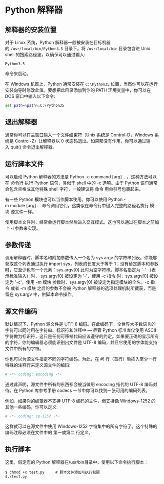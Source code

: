 # Python 解释器


## 解释器的安装位置


对于 Linux 系统，Python 解释器一般被安装在目标机器的 `/usr/local/bin/Python3.5` 目录下。将 `/usr/local/bin` 目录包含进 Unix shell 的搜索路径里，以确保可以通过输入:

```
Python3.5
```

命令来启动。

在 Windows 机器上，Python 通常安装在 `C:\Python35` 位置，当然你可以在运行安装向导时修改此值。要想把此目录添加到你的 PATH 环境变量中，你可以在 DOS 窗口中输入以下命令:

```cmd
set path=%path%;C:\Python35
```

## 退出解释器

通常你可以在主窗口输入一个文件结束符（Unix 系统是 Control-D，Windows 系统是 Control-Z）让解释器以 0 状态码退出。如果那没有作用，你可以通过输入 quit() 命令退出解释器。


## 运行脚本文件

可以启动 Python 解释器的方法是 Python -c command [arg] ...，这种方法可以在 命令行 执行 Python 语句，类似于 shell 中的 -c 选项。由于 Python 语句通常会包含空格或其他特殊 shell 字符，一般建议将 命令 用单引号包裹起来。

有一些 Python 模块也可以当作脚本使用。你可以使用 Python -m module [arg] ... 命令调用它们，这类似在命令行中键入完整的路径名执行 模块 源文件一样。

使用脚本文件时，经常会运行脚本然后进入交互模式。这也可以通过在脚本之前加上 -i 参数来实现。




## 参数传递

调用解释器时，脚本名和附加参数传入一个名为 sys.argv 的字符串列表。你能够获取这个列表通过执行 import sys，列表的长度大于等于 1；没有给定脚本和参数时，它至少也有一个元素：sys.argv[0] 此时为空字符串。脚本名指定为 '-' （表示标准输入）时， sys.argv[0] 被设定为 '-'，使用 -c 指令 时，sys.argv[0] 被设定为 '-c'。使用 -m 模块 参数时，sys.argv[0] 被设定为指定模块的全名。-c 指令 或者 -m 模块 之后的参数不会被 Python 解释器的选项处理机制所截获，而是留在 sys.argv 中，供脚本命令操作。

## 源文件编码

默认情况下，Python 源文件是 UTF-8 编码。在此编码下，全世界大多数语言的字符可以同时用在字符串、标识符和注释中 — 尽管 Python 标准库仅使用 ASCII 字符做为标识符，这只是任何可移植代码应该遵守的约定。如果要正确的显示所有的字符，你的编辑器必须能识别出文件是 UTF-8 编码，并且它使用的字体能支持文件中所有的字符。

你也可以为源文件指定不同的字符编码。为此，在 #! 行（首行）后插入至少一行特殊的注释行来定义源文件的编码:

```py
# -*- coding: encoding -*-
```


通过此声明，源文件中所有的东西都会被当做用 encoding 指代的 UTF-8 编码对待。在 Python 库参考手册 codecs 一节中你可以找到一张可用的编码列表。

例如，如果你的编辑器不支持 UTF-8 编码的文件，但支持像 Windows-1252 的其他一些编码，你可以定义:

```py
# -*- coding: cp-1252 -*-
```

这样就可以在源文件中使用 Windows-1252 字符集中的所有字符了。这个特殊的编码注释必须在文件中的 第一或第二 行定义。



## 执行脚本


这里，假定您的 Python 解释器在/usr/bin目录中，使用以下命令执行脚本：


```
$ chmod +x test.py     # 脚本文件添加可执行权限
$./test.py
```
